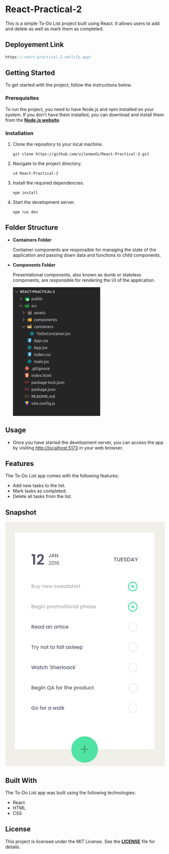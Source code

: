 # React-Practical-2

This is a simple To-Do List project built using React. It allows users to add and delete as well as mark them as completed.

## Deployement Link

```jsx
https://react-practical-2.netlify.app/
```

## **Getting Started**

To get started with the project, follow the instructions below.

### **Prerequisites**

To run the project, you need to have Node.js and npm installed on your system. If you don't have them installed, you can download and install them from the **[Node.js website](https://nodejs.org/en/download/)**.

### **Installation**

1. Clone the repository to your local machine.
    
    ```
    git clone https://github.com/zilenmodi/React-Practical-2.git
    ```
    
2. Navigate to the project directory.
    
    ```
    cd React-Practical-2
    ```
    
3. Install the required dependencies.
    
    ```
    npm install
    ```
    
4. Start the development server.
    
    ```
    npm run dev
    ```
    

## Folder Structure

- ********************************Containers Folder********************************
    
    Container components are responsible for managing the state of the application and passing down data and functions to child components.
    
- **Components Folder**
    
    Presentational components, also known as dumb or stateless components, are responsible for rendering the UI of the application.
    
    ![Image 1](./src/assets/folderStructure.png)
    

## **Usage**

- Once you have started the development server, you can access the app by visiting [http://localhost:5173](http://localhost:3000/) in your web browser.

## **Features**

The To-Do List app comes with the following features:

- Add new tasks to the list.
- Mark tasks as completed.
- Delete all tasks from the list.

## Snapshot

![Image 2](./src/assets/displayTodo.png)

## **Built With**

The To-Do List app was built using the following technologies:

- React
- HTML
- CSS

## **License**

This project is licensed under the MIT License. See the **[LICENSE](https://chat.openai.com/LICENSE)** file for details.